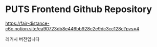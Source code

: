 # PUTS Frontend Github Repository

https://fair-distance-c6c.notion.site/ea90723db8e446bb928c2e9dc3cc128c?pvs=4

레거시 버전입니다
